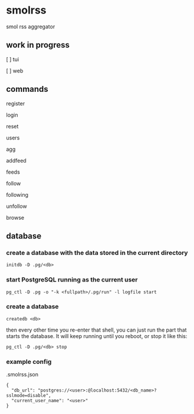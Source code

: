 # smolrss
smol rss aggregator

## work in progress
[ ] tui

[ ] web

## commands
register

login

reset

users

agg

addfeed

feeds

follow

following

unfollow

browse

## database

### create a database with the data stored in the current directory
```
initdb -D .pg/<db>
```

### start PostgreSQL running as the current user
```
pg_ctl -D .pg -o "-k <fullpath>/.pg/run" -l logfile start
```

### create a database
```
createdb <db>
```

then every other time you re-enter that shell, you can just run the part that starts the database. It will keep running until you reboot, or stop it like this:

```
pg_ctl -D .pg/<db> stop
```

### example config
.smolrss.json
```
{
  "db_url": "postgres://<user>:@localhost:5432/<db_name>?sslmode=disable",
  "current_user_name": "<user>"
}
```
